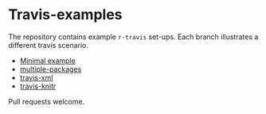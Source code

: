 Travis-examples
===============

The repository contains example `r-travis` set-ups. Each branch illustrates a different travis scenario.

 * [Minimal example](https://github.com/csgillespie/travis-examples/tree/travis-basic)
 * [multiple-packages](https://github.com/csgillespie/travis-examples/tree/multiple-packages)
 * [travis-xml](https://github.com/csgillespie/travis-examples/tree/travis-xml)
 * [travis-knitr](https://github.com/csgillespie/travis-examples/tree/travis-knitr)

 
Pull requests welcome.
